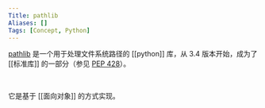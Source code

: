 ```yaml
---
Title: pathlib
Aliases: []
Tags: [Concept, Python]
---
```


[pathlib](https://docs.python.org/library/pathlib.html) 是一个用于处理文件系统路径的 [[python]] 库，从 3.4 版本开始，成为了 [[标准库]] 的一部分（参见 [PEP 428](https://www.python.org/dev/peps/pep-0428/)）。

<br>

它是基于 [[面向对象]] 的方式实现。